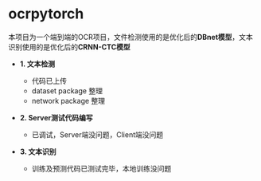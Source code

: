 # ocrpytorch
  本项目为一个端到端的OCR项目，文件检测使用的是优化后的**DBnet模型**，文本识别使用的是优化后的**CRNN-CTC模型**

- **1. 文本检测**
  - 代码已上传
  - dataset package 整理
  - network package 整理

- **2. Server测试代码编写**
  - 已调试，Server端没问题，Client端没问题

- **3. 文本识别**
  - 训练及预测代码已测试完毕，本地训练没问题

